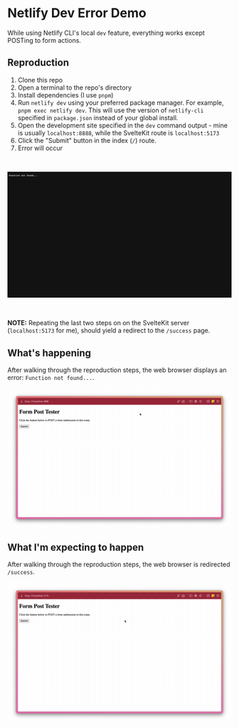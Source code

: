 # Netlify Dev Error Demo

While using Netlify CLI's local `dev` feature, everything works except POSTing to form actions.

## Reproduction

1. Clone this repo
1. Open a terminal to the repo's directory
1. Install dependencies (I use `pnpm`)
1. Run `netlify dev` using your preferred package manager. For example, `pnpm exec netlify dev`. This will use the version of `netlify-cli` specified in `package.json` instead of your global install.
1. Open the development site specified in the `dev` command output - mine is usually `localhost:8888`, while the SvelteKit route is `localhost:5173`
1. Click the "Submit" button in the index (`/`) route.
1. Error will occur

<br/>

![Screenshot of Netlify CLI function not found error](images/fn-not-found.png)

<br/>

**NOTE:** Repeating the last two steps on on the SvelteKit server (`localhost:5173` for me), should yield a redirect to the `/success` page.

## What's happening

After walking through the reproduction steps, the web browser displays an error: `Function not found...`.

![Reproduction of netlify cli's sveltekit form action error](images/failure.gif)

## What I'm expecting to happen

After walking through the reproduction steps, the web browser is redirected `/success`.

![Success](images/success.gif)
